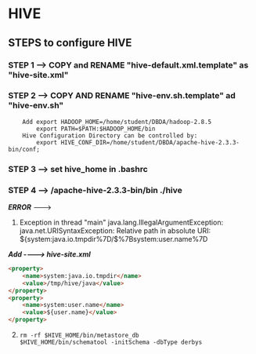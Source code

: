 # HIVE

## STEPS to configure HIVE


### STEP 1 --> COPY and RENAME "hive-default.xml.template" as "hive-site.xml"


### STEP 2 --> COPY AND RENAME "hive-env.sh.template" ad "hive-env.sh"
		Add export HADOOP_HOME=/home/student/DBDA/hadoop-2.8.5
			export PATH=$PATH:$HADOOP_HOME/bin
		Hive Configuration Directory can be controlled by:
			export HIVE_CONF_DIR=/home/student/DBDA/apache-hive-2.3.3-bin/conf;

### STEP 3 --> set hive_home in .bashrc



### STEP 4 --> /apache-hive-2.3.3-bin/bin ./hive



***ERROR*** ---> 

1. Exception in thread "main" java.lang.IllegalArgumentException: java.net.URISyntaxException: Relative path in absolute URI: ${system:java.io.tmpdir%7D/$%7Bsystem:user.name%7D


***Add ----> hive-site.xml***<br>
```markdown
<property>
	<name>system:java.io.tmpdir</name>
    <value>/tmp/hive/java</value>
</property>
<property>
	<name>system:user.name</name>
    <value>${user.name}</value>
</property>
```
2. 
	```Shell
	rm -rf $HIVE_HOME/bin/metastore_db
	$HIVE_HOME/bin/schematool -initSchema -dbType derbys
	```

